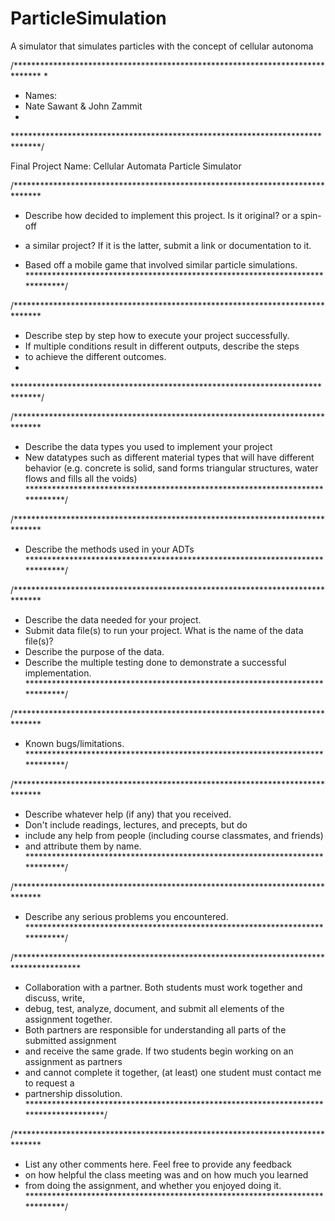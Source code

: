 # ParticleSimulation
 A simulator that simulates particles with the concept of cellular autonoma

/******************************************************************************
 *  
 * Names: 
 * Nate Sawant & John Zammit  
 *      
 ******************************************************************************/

Final Project Name: Cellular Automata Particle Simulator

/******************************************************************************
 *  Describe how decided to implement this project. Is it original? or a spin-off
 *  a similar project? If it is the latter, submit a link or documentation to it.

 * Based off a mobile game that involved similar particle simulations.
 *****************************************************************************/

/******************************************************************************
 *  Describe step by step how to execute your project successfully.
 * If multiple conditions result in different outputs, describe the steps 
 * to achieve the different outcomes.
 *
 ******************************************************************************/

 

/******************************************************************************
 *  Describe the data types you used to implement  your project
 *  New datatypes such as different material types that will have different behavior (e.g. concrete is solid, sand forms triangular structures, water flows and fills all the voids)
 *****************************************************************************/


/******************************************************************************
 *  Describe the methods used in your ADTs
 *****************************************************************************/

 


/******************************************************************************
 *  Describe the data needed for your project.
 *  Submit data file(s) to run your project. What is the name of the data file(s)?
 *  Describe the purpose of the data.
 *  Describe the multiple testing done to demonstrate a successful implementation.
 *****************************************************************************/

 

/******************************************************************************
 *  Known bugs/limitations.
 *****************************************************************************/


/******************************************************************************
 *  Describe whatever help (if any) that you received.
 *  Don't include readings, lectures, and precepts, but do
 *  include any help from people (including course classmates, and friends)
 *  and attribute them by name.
 *****************************************************************************/


/******************************************************************************
 *  Describe any serious problems you encountered.                    
 *****************************************************************************/


/***************************************************************************************
* Collaboration with a partner.  Both students must work together and discuss, write,
* debug, test, analyze, document, and submit all elements of the assignment together.
* Both partners are responsible for understanding all parts of the submitted assignment
* and receive the same grade. If two students begin working on an assignment as partners
* and cannot complete it together, (at least) one student must contact me to request a 
* partnership dissolution.
 **************************************************************************************/

 


/******************************************************************************
 *  List any other comments here. Feel free to provide any feedback   
 *  on  how helpful the class meeting was and on how much you learned 
 * from doing the assignment, and whether you enjoyed doing it.
 *****************************************************************************/